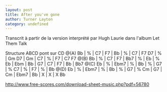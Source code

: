 ```yaml
---
layout: post
title: After you've gone
author: Turner Layton
category: undefined
---
```


Transcrit à partir de la version interprété par Hugh Laurie dans l'album Let Them Talk

Structure ABCD pont sur CD 
<canvas class='chords'></canvas>
@(A) Bb | % | C7 | F7 | Bb | % | C7 | F7
D7 | % | Gm D7 | Gm | C7 | % | F7 | C7 F7
@(B) Bb | % | C7 | F7 | Bb7 | % | Eb | % 
Eb | Ebm | Bb | G7 | C7 | F7 | Bb | Bb7
@(C) Eb | % | Ebm7 | % | Bb | % | G7 | %
C7 | % | F7 | % | Bb 
@(D) Eb | % | Ebm7 | % | Bb | % | G7 | %
Cm  | G7 | Cm | Ebm7  | Bb | X | X | X 
Bb
</canvas>

http://www.free-scores.com/download-sheet-music.php?pdf=56780

